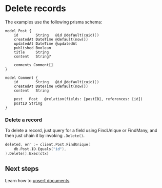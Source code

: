 # Delete records

The examples use the following prisma schema:

```prisma
model Post {
    id        String   @id @default(cuid())
    createdAt DateTime @default(now())
    updatedAt DateTime @updatedAt
    published Boolean
    title     String
    content   String?

    comments Comment[]
}

model Comment {
    id        String   @id @default(cuid())
    createdAt DateTime @default(now())
    content   String

    post   Post   @relation(fields: [postID], references: [id])
    postID String
}
```

### Delete a record

To delete a record, just query for a field using FindUnique or FindMany, and then just chain it by invoking `.Delete()`.

```go
deleted, err := client.Post.FindUnique(
    db.Post.ID.Equals("id"),
).Delete().Exec(ctx)
```

## Next steps

Learn how to [upsert documents](10-upsert.md).
